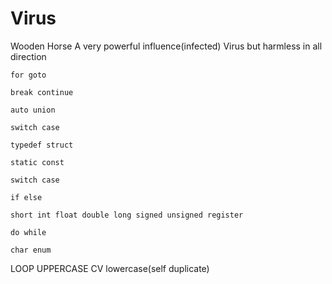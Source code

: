 # Virus
Wooden Horse
A very powerful influence(infected) Virus but harmless in all direction

    for goto 

    break continue
             
    auto union 
    
    switch case

    typedef struct 

    static const

    switch case 

    if else 

    short int float double long signed unsigned register

    do while 

    char enum

LOOP UPPERCASE
CV lowercase(self duplicate)
